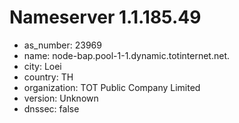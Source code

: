 # Nameserver 1.1.185.49

* as_number: 23969
* name: node-bap.pool-1-1.dynamic.totinternet.net.
* city: Loei
* country: TH
* organization: TOT Public Company Limited
* version: Unknown
* dnssec: false
